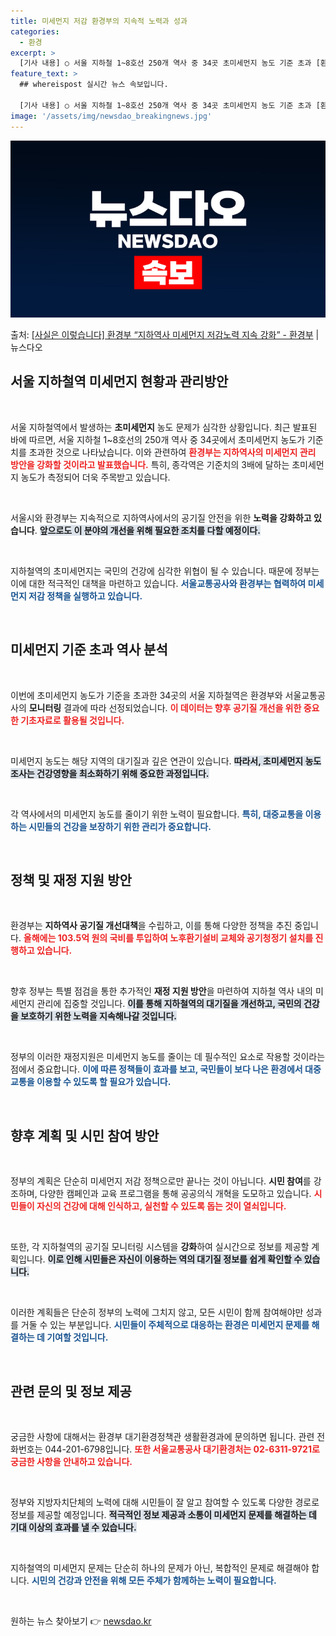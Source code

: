 ```yaml
---
title: 미세먼지 저감 환경부의 지속적 노력과 성과
categories:
  - 환경
excerpt: >
  [기사 내용] ○ 서울 지하철 1~8호선 250개 역사 중 34곳 초미세먼지 농도 기준 초과 [환경부 설명]…
feature_text: >
  ## whereispost 실시간 뉴스 속보입니다.

  [기사 내용] ○ 서울 지하철 1~8호선 250개 역사 중 34곳 초미세먼지 농도 기준 초과 [환경부 설명]…
image: '/assets/img/newsdao_breakingnews.jpg'
---
```


![뉴스다오 속보](/assets/img/newsdao_breakingnews.jpg)

<p>출처: <a href="https://newsdao.kr/2226" rel="dofollow">[사실은 이렇습니다] 환경부 “지하역사 미세먼지 저감노력 지속 강화” - 환경부</a> | 뉴스다오</p>

<h2 data-ke-size="size26">서울 지하철역 미세먼지 현황과 관리방안</h2>

<p data-ke-size="size16">&nbsp;</p>

서울 지하철역에서 발생하는 <b>초미세먼지</b> 농도 문제가 심각한 상황입니다. 최근 발표된 바에 따르면, 서울 지하철 1~8호선의 250개 역사 중 34곳에서 초미세먼지 농도가 기준치를 초과한 것으로 나타났습니다. 이와 관련하여 <b><span style="color: #ee2323;">환경부는 지하역사의 미세먼지 관리 방안을 강화할 것이라고 발표했습니다.</span></b> 특히, 종각역은 기준치의 3배에 달하는 초미세먼지 농도가 측정되어 더욱 주목받고 있습니다. 

<p data-ke-size="size16">&nbsp;</p>

서울시와 환경부는 지속적으로 지하역사에서의 공기질 안전을 위한 <b>노력을 강화하고 있습니다</b>. <b><span style="background-color: #21538527;">앞으로도 이 분야의 개선을 위해 필요한 조치를 다할 예정이다.</span></b> 

<p data-ke-size="size16">&nbsp;</p>

지하철역의 초미세먼지는 국민의 건강에 심각한 위협이 될 수 있습니다. 때문에 정부는 이에 대한 적극적인 대책을 마련하고 있습니다. <b><span style="color: #1a5490;">서울교통공사와 환경부는 협력하여 미세먼지 저감 정책을 실행하고 있습니다.</span></b> 

<p data-ke-size="size16">&nbsp;</p>

<h2 data-ke-size="size26">미세먼지 기준 초과 역사 분석</h2>

<p data-ke-size="size16">&nbsp;</p>

이번에 초미세먼지 농도가 기준을 초과한 34곳의 서울 지하철역은 환경부와 서울교통공사의 <b>모니터링</b> 결과에 따라 선정되었습니다. <b><span style="color: #ee2323;">이 데이터는 향후 공기질 개선을 위한 중요한 기초자료로 활용될 것입니다.</span></b> 

<p data-ke-size="size16">&nbsp;</p>

미세먼지 농도는 해당 지역의 대기질과 깊은 연관이 있습니다. <b><span style="background-color: #21538527;">따라서, 초미세먼지 농도 조사는 건강영향을 최소화하기 위해 중요한 과정입니다.</span></b> 

<p data-ke-size="size16">&nbsp;</p>

각 역사에서의 미세먼지 농도를 줄이기 위한 노력이 필요합니다. <b><span style="color: #1a5490;">특히, 대중교통을 이용하는 시민들의 건강을 보장하기 위한 관리가 중요합니다.</span></b> 

<p data-ke-size="size16">&nbsp;</p>

<h2 data-ke-size="size26">정책 및 재정 지원 방안</h2>

<p data-ke-size="size16">&nbsp;</p>

환경부는 <b>지하역사 공기질 개선대책</b>을 수립하고, 이를 통해 다양한 정책을 추진 중입니다. <b><span style="color: #ee2323;">올해에는 103.5억 원의 국비를 투입하여 노후환기설비 교체와 공기청정기 설치를 진행하고 있습니다.</span></b> 

<p data-ke-size="size16">&nbsp;</p>

향후 정부는 특별 점검을 통한 추가적인 <b>재정 지원 방안</b>을 마련하여 지하철 역사 내의 미세먼지 관리에 집중할 것입니다. <b><span style="background-color: #21538527;">이를 통해 지하철역의 대기질을 개선하고, 국민의 건강을 보호하기 위한 노력을 지속해나갈 것입니다.</span></b> 

<p data-ke-size="size16">&nbsp;</p>

정부의 이러한 재정지원은 미세먼지 농도를 줄이는 데 필수적인 요소로 작용할 것이라는 점에서 중요합니다. <b><span style="color: #1a5490;">이에 따른 정책들이 효과를 보고, 국민들이 보다 나은 환경에서 대중교통을 이용할 수 있도록 할 필요가 있습니다.</span></b> 

<p data-ke-size="size16">&nbsp;</p>

<h2 data-ke-size="size26">향후 계획 및 시민 참여 방안</h2>

<p data-ke-size="size16">&nbsp;</p>

정부의 계획은 단순히 미세먼지 저감 정책으로만 끝나는 것이 아닙니다. <b>시민 참여</b>를 강조하며, 다양한 캠페인과 교육 프로그램을 통해 공공의식 개혁을 도모하고 있습니다. <b><span style="color: #ee2323;">시민들이 자신의 건강에 대해 인식하고, 실천할 수 있도록 돕는 것이 열쇠입니다.</span></b> 

<p data-ke-size="size16">&nbsp;</p>

또한, 각 지하철역의 공기질 모니터링 시스템을 <b>강화</b>하여 실시간으로 정보를 제공할 계획입니다. <b><span style="background-color: #21538527;">이로 인해 시민들은 자신이 이용하는 역의 대기질 정보를 쉽게 확인할 수 있습니다.</span></b> 

<p data-ke-size="size16">&nbsp;</p>

이러한 계획들은 단순히 정부의 노력에 그치지 않고, 모든 시민이 함께 참여해야만 성과를 거둘 수 있는 부분입니다. <b><span style="color: #1a5490;">시민들이 주체적으로 대응하는 환경은 미세먼지 문제를 해결하는 데 기여할 것입니다.</span></b> 

<p data-ke-size="size16">&nbsp;</p>

<h2 data-ke-size="size26">관련 문의 및 정보 제공</h2>

<p data-ke-size="size16">&nbsp;</p>

궁금한 사항에 대해서는 환경부 대기환경정책관 생활환경과에 문의하면 됩니다. 관련 전화번호는 044-201-6798입니다. <b><span style="color: #ee2323;">또한 서울교통공사 대기환경처는 02-6311-9721로 궁금한 사항을 안내하고 있습니다.</span></b> 

<p data-ke-size="size16">&nbsp;</p>

정부와 지방자치단체의 노력에 대해 시민들이 잘 알고 참여할 수 있도록 다양한 경로로 정보를 제공할 예정입니다. <b><span style="background-color: #21538527;">적극적인 정보 제공과 소통이 미세먼지 문제를 해결하는 데 기대 이상의 효과를 낼 수 있습니다.</span></b> 

<p data-ke-size="size16">&nbsp;</p>

지하철역의 미세먼지 문제는 단순히 하나의 문제가 아닌, 복합적인 문제로 해결해야 합니다. <b><span style="color: #1a5490;">시민의 건강과 안전을 위해 모든 주체가 함께하는 노력이 필요합니다.</span></b> 

<p data-ke-size="size16">&nbsp;</p> 

원하는 뉴스 찾아보기 👉 <a href="https://newsdao.kr" rel="dofollow">newsdao.kr</a>



